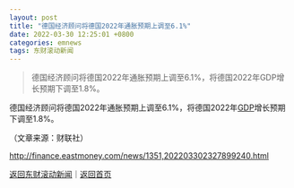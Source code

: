 ```yaml
---
layout: post
title: "德国经济顾问将德国2022年通胀预期上调至6.1%"
date: 2022-03-30 12:25:01 +0800
categories: emnews
tags: 东财滚动新闻
---
```

> 德国经济顾问将德国2022年通胀预期上调至6.1%，将德国2022年GDP增长预期下调至1.8%。

<p>德国经济顾问将德国2022年通胀预期上调至6.1%，将德国2022年<span id="Info.342"><a href="http://data.eastmoney.com/cjsj/gdp.html" class="infokey">GDP</a></span>增长预期下调至1.8%。</p><p class="em_media">（文章来源：财联社）</p>

<http://finance.eastmoney.com/news/1351,202203302327899240.html>

[返回东财滚动新闻](//finews.withounder.com/emnews/)｜[返回首页](//finews.withounder.com/)